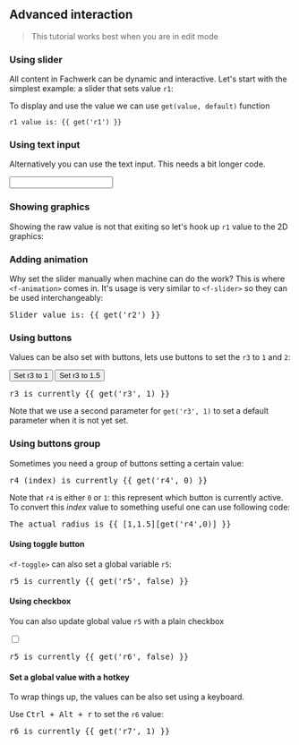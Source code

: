 ## Advanced interaction

> This tutorial works best when you are in edit mode <f-edit-icon  />

### Using slider

All content in Fachwerk can be dynamic and interactive. Let's start with the simplest example: a slider that sets value `r1`:

<f-slider set="r1" />

To display and use the value we can use `get(value, default)` function

	r1 value is: {{ get('r1') }}

### Using text input

Alternatively you can use the text input. This needs a bit longer code.

<input
	type="text"
	:value="get('r1', 0)"
  v-on:input="e => set('r1',e.target.value)"
/>

### Showing graphics 

Showing the raw value is not that exiting so let's hook up `r1` value to the 2D graphics:

<f-scene grid>
	<f-box :rotation="get('r1', 0)" />
</f-scene>

### Adding animation

Why set the slider manually when machine can do the work? This is where `<f-animation>` comes in. It's usage is very similar to `<f-slider>` so they can be used interchangeably:

  
<f-animation set="r2" />

<pre>Slider value is: {{ get('r2') }}</pre>

<f-scene grid>
	<f-box :rotation="get('r2', 0)" />
</f-scene>

### Using buttons

Values can be also set with buttons, lets use buttons to set the `r3` to `1` and `2`:

<button v-on:click="set('r3',1)">Set r3 to 1</button> <button v-on:click="set('r3',1.5)">Set r3 to 1.5</button>

<pre>r3 is currently {{ get('r3', 1) }}</pre>

Note that we use a second parameter for `get('r3', 1)` to set a default parameter when it is not yet set.

<f-scene grid>
	<f-circle :r="get('r3', 1)" />
</f-scene>

### Using buttons group

Sometimes you need a group of buttons setting a certain value:

<f-buttons
  :buttons="['Small circle','Large circle']"
  set="r4"
/>

<p />

<pre>r4 (index) is currently {{ get('r4', 0) }}</pre>

Note that `r4` is either `0` or `1`: this represent which button is currently active. To convert this *index* value to something useful one can use following code:

<pre>The actual radius is {{ [1,1.5][get('r4',0)] }}</pre>

<f-scene grid>
	<f-circle :r="[1,1.5][get('r4',0)]" />
</f-scene>

#### Using toggle button

`<f-toggle>` can also set a global variable `r5`:

<f-toggle set="r5" />

<pre>r5 is currently {{ get('r5', false) }}</pre>

#### Using checkbox

You can also update global value `r5` with a plain checkbox

<input
	type="checkbox"
	:checked="get('r6', false)"
  v-on:input="e => set('r6',e.target.checked)"
/>

<pre>r5 is currently {{ get('r6', false) }}</pre>

#### Set a global value with a hotkey

To wrap things up, the values can be also set using a keyboard.

Use <kbd>Ctrl + Alt + r</kbd> to set the `r6` value:

<f-keyboard ctrl alt character="r" v-on:keydown="set('r7', 1.5)"/>

<pre>r6 is currently {{ get('r7', 1) }}</pre>

<f-scene grid>
	<f-circle :r="get('r7', 1)" />
</f-scene>









































